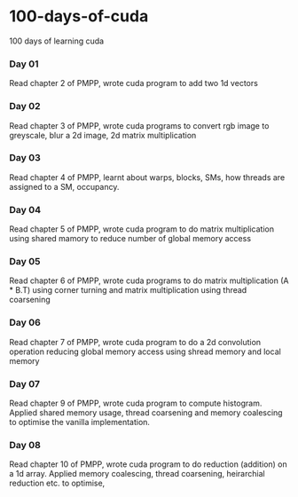 # 100-days-of-cuda
100 days of learning cuda

### Day 01
Read chapter 2 of PMPP, wrote cuda program to add two 1d vectors

### Day 02
Read chapter 3 of PMPP, wrote cuda programs to convert rgb image to greyscale, blur a 2d image, 2d matrix multiplication

### Day 03
Read chapter 4 of PMPP, learnt about warps, blocks, SMs, how threads are assigned to a SM, occupancy.

### Day 04
Read chapter 5 of PMPP, wrote cuda program to do matrix multiplication using shared mamory to reduce number of global memory access

### Day 05
Read chapter 6 of PMPP, wrote cuda programs to do matrix multiplication (A * B.T) using corner turning and matrix multiplication using thread coarsening

### Day 06
Read chapter 7 of PMPP, wrote cuda program to do a 2d convolution operation reducing global memory access using shread memory and local memory

### Day 07
Read chapter 9 of PMPP, wrote cuda program to compute histogram. Applied shared memory usage, thread coarsening and memory coalescing to optimise the vanilla implementation.

### Day 08
Read chapter 10 of PMPP, wrote cuda program to do reduction (addition) on a 1d array. Applied memory coalescing, thread coarsening, heirarchial reduction etc. to optimise,
